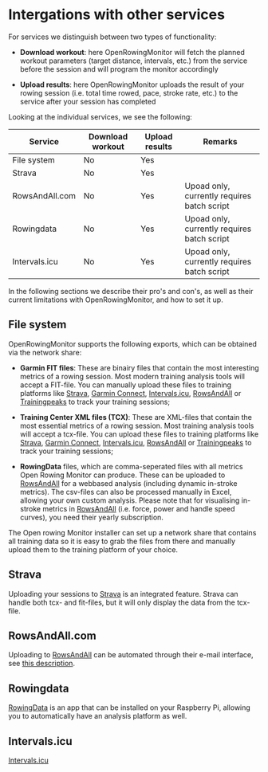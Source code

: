 # Intergations with other services

For services we distinguish between two types of functionality:

*  **Download workout**: here OpenRowingMonitor will fetch the planned workout parameters (target distance, intervals, etc.) from the service before the session and will program the monitor accordingly

* **Upload results**: here OpenRowingMonitor uploads the result of your rowing session (i.e. total time rowed, pace, stroke rate, etc.) to the service after your session has completed

Looking at the individual services, we see the following:

| Service | Download workout | Upload results | Remarks |
|---|---|---|---|
| File system | No | Yes | |
| Strava | No | Yes | |
| RowsAndAll.com | No | Yes | Upoad only, currently requires batch script |
| Rowingdata | No | Yes | Upoad only, currently requires batch script |
| Intervals.icu | No | Yes | Upoad only, currently requires batch script |

In the following sections we describe their pro's and con's, as well as their current limitations with OpenRowingMonitor, and how to set it up.

## File system

OpenRowingMonitor supports the following exports, which can be obtained via the network share:

* **Garmin FIT files**: These are binairy files that contain the most interesting metrics of a rowing session. Most modern training analysis tools will accept a FIT-file. You can manually upload these files to training platforms like [Strava](https://www.strava.com), [Garmin Connect](https://connect.garmin.com), [Intervals.icu](https://intervals.icu/), [RowsAndAll](https://rowsandall.com/) or [Trainingpeaks](https://trainingpeaks.com) to track your training sessions;

* **Training Center XML files (TCX)**: These are XML-files that contain the most essential metrics of a rowing session. Most training analysis tools will accept a tcx-file. You can upload these files to training platforms like [Strava](https://www.strava.com), [Garmin Connect](https://connect.garmin.com), [Intervals.icu](https://intervals.icu/), [RowsAndAll](https://rowsandall.com/) or [Trainingpeaks](https://trainingpeaks.com) to track your training sessions;

* **RowingData** files, which are comma-seperated files with all metrics Open Rowing Monitor can produce. These can be  uploaded to [RowsAndAll](https://rowsandall.com/) for a webbased analysis (including dynamic in-stroke metrics). The csv-files can also be processed manually in Excel, allowing your own custom analysis. Please note that for visualising in-stroke metrics in [RowsAndAll](https://rowsandall.com/) (i.e. force, power and handle speed curves), you need their yearly subscription.

 The Open rowing Monitor installer can set up a network share that contains all training data so it is easy to grab the files from there and manually upload them to the training platform of your choice.

## Strava

Uploading your sessions to [Strava](https://www.strava.com) is an integrated feature. Strava can handle both tcx- and fit-files, but it will only display the data from the tcx-file.

## RowsAndAll.com

Uploading to [RowsAndAll](https://rowsandall.com/) can be automated through their e-mail interface, see [this description](https://rowsandall.com/rowers/developers/).

## Rowingdata

[RowingData](https://pypi.org/project/rowingdata/) is an app that can be installed on your Raspberry Pi, allowing you to automatically have an analysis platform as well.

## Intervals.icu

[Intervals.icu](https://intervals.icu/)
